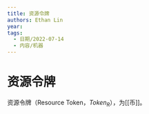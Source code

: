 ```yaml
---
title: 资源令牌
authors: Ethan Lin
year:
tags:
  - 日期/2022-07-14 
  - 内容/机器 
---
```



# 资源令牌






资源令牌（Resource Token，$Token_{R}$），为[[币]]。